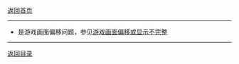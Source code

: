[返回首页](./Home.md)

***

- 是游戏画面偏移问题，参见[游戏画面偏移或显示不完整](游戏画面偏移或显示不完整(游戏全屏不能铺满屏幕以及画面有黑边))

***
[返回目录](./常见问题指南.md)
